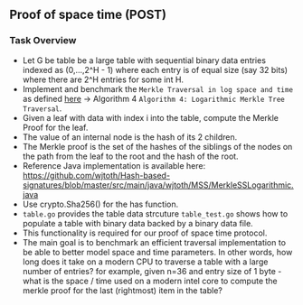 ## Proof of space time (POST)

### Task Overview
- Let G be table be a large table with sequential binary data entries indexed as (0,...,2^H - 1) where each entry is of equal size (say 32 bits) where there are 2^H entries for some int H.
- Implement and benchmark the `Merkle Traversal in log space and time` as defined [here](https://github.com/spacemeshos/go-spacemesh/blob/master/research/szydlo-loglog.pdf) -> Algorithm 4 `Algorithm 4: Logarithmic Merkle Tree Traversal`.
- Given a leaf with data with index i into the table, compute the Merkle Proof for the leaf.
- The value of an internal node is the hash of its 2 children.
- The Merkle proof is the set of the hashes of the siblings of the nodes on the path from the leaf to the root and the hash of the root. 
- Reference Java implementation is available here: https://github.com/wjtoth/Hash-based-signatures/blob/master/src/main/java/wjtoth/MSS/MerkleSSLogarithmic.java
- Use crypto.Sha256() for the has function.
- `table.go` provides the table data strcuture `table_test.go` shows how to populate a table with binary data backed by a binary data file.
- This functionality is required for our proof of space time protocol.
- The main goal is to benchmark an efficient traversal implementation to be able to better model space and time parameters. In other words, how long does it take on a modern CPU to traverse a table with a large number of entries?
for example, given n=36 and entry size of 1 byte - what is the space / time used on a modern intel core to compute the merkle proof for the last (rightmost) item in the table?


